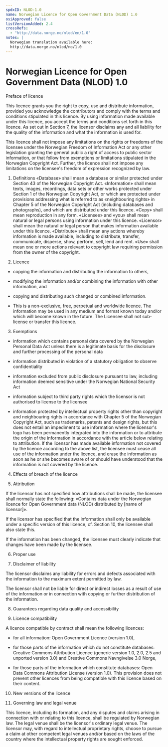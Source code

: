 ```yaml
---
spdxID: NLOD-1.0
name: Norwegian Licence for Open Government Data (NLOD) 1.0
osiApproved: false
listVersionAdded: 2.4
crossRefs: 
  - "http://data.norge.no/nlod/en/1.0"
notes: |
  Norwegian translation available here:
  http://data.norge.no/nlod/no/1.0
---
```


# Norwegian Licence for Open Government Data (NLOD) 1.0

Preface of licence

This licence grants you the right to copy, use and distribute information, provided you acknowledge the contributors and comply with the terms and conditions stipulated in this licence. By using information made available under this licence, you accept the terms and conditions set forth in this licence. As set out in Section 7, the licensor disclaims any and all liability for the quality of the information and what the information is used for.

This licence shall not impose any limitations on the rights or freedoms of the licensee under the Norwegian Freedom of Information Act or any other legislation granting the general public a right of access to public sector information, or that follow from exemptions or limitations stipulated in the Norwegian Copyright Act. Further, the licence shall not impose any limitations on the licensee's freedom of expression recognized by law.

1. Definitions
  «Database» shall mean a database or similar protected under Section 43 of the Norwegian Copyright Act. «Information» shall mean texts, images, recordings, data sets or other works protected under Section 1 of the Norwegian Copyright Act, or which are protected under provisions addressing what is referred to as «neighbouring rights» in Chapter 5 of the Norwegian Copyright Act (including databases and photographs), and which are distributed under this licence. «Copy» shall mean reproduction in any form. «Licensee» and «you» shall mean natural or legal persons using information under this licence. «Licensor» shall mean the natural or legal person that makes information available under this licence. «Distribute» shall mean any actions whereby information is made available, including to distribute, transfer, communicate, disperse, show, perform, sell, lend and rent. «Use» shall mean one or more actions relevant to copyright law requiring permission from the owner of the copyright.

2. Licence

* copying the information and distributing the information to others,

* modifying the information and/or combining the information with other information, and

* copying and distributing such changed or combined information.

* This is a non-exclusive, free, perpetual and worldwide licence. The information may be used in any medium and format known today and/or which will become known in the future. The Licensee shall not sub-license or transfer this licence.

3. Exemptions

* information which contains personal data covered by the Norwegian Personal Data Act unless there is a legitimate basis for the disclosure and further processing of the personal data

* information distributed in violation of a statutory obligation to observe confidentiality

* information excluded from public disclosure pursuant to law, including information deemed sensitive under the Norwegian National Security Act

* information subject to third party rights which the licensor is not authorised to license to the licensee

* information protected by intellectual property rights other than copyright and neighbouring rights in accordance with Chapter 5 of the Norwegian Copyright Act, such as trademarks, patents and design rights, but this does not entail an impediment to use information where the licensor's logo has been permanently integrated into the information or to attribute the origin of the information in accordance with the article below relating to attribution.
  If the licensor has made available information not covered by the licence according to the above list, the licensee must cease all use of the information under the licence, and erase the information as soon as he or she becomes aware of or should have understood that the information is not covered by the licence.

4. Effects of breach of the licence

5. Attribution
  
  If the licensor has not specified how attributions shall be made, the licensee shall normally state the following: «Contains data under the Norwegian licence for Open Government data (NLOD) distributed by [name of licensor]».

  If the licensor has specified that the information shall only be available under a specific version of this licence, cf. Section 10, the licensee shall also state this.

  If the information has been changed, the licensee must clearly indicate that changes have been made by the licensee.

6. Proper use

7. Disclaimer of liability
  
  The licensor disclaims any liability for errors and defects associated with the information to the maximum extent permitted by law.

  The licensor shall not be liable for direct or indirect losses as a result of use of the information or in connection with copying or further distribution of the information.

8. Guarantees regarding data quality and accessibility

9. Licence compatibility
  
  A licence compatible by contract shall mean the following licences:

* for all information: Open Government Licence (version 1.0),

* for those parts of the information which do not constitute databases: Creative Commons Attribution Licence (generic version 1.0, 2.0, 2.5 and unported version 3.0) and Creative Commons Navngivelse 3.0 Norge,

* for those parts of the information which constitute databases: Open Data Commons Attribution License (version 1.0).
  This provision does not prevent other licences from being compatible with this licence based on their content.

10. New versions of the licence

11. Governing law and legal venue

This licence, including its formation, and any disputes and claims arising in connection with or relating to this licence, shall be regulated by Norwegian law. The legal venue shall be the licensor's ordinary legal venue. The licensor may, with regard to intellectual proprietary rights, choose to pursue a claim at other competent legal venues and/or based on the laws of the country where the intellectual property rights are sought enforced.
